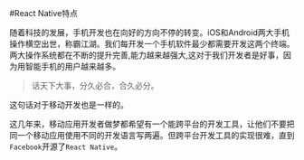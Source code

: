 #React Native特点

随着科技的发展，手机开发也在向好的方向不停的转变。iOS和Android两大手机操作横空出世，称霸江湖。我们每开发一个手机软件最少都需要开发这两个终端。
两大操作系统都在不断的提升完善,能力越来越强大,这对于我们开发者是好事，因为用智能手机的用户越来越多。

>话天下大事，分久必合，合久必分。

这句话对于移动开发也是一样的。

这几年来，移动应用开发者做梦都希望有一个能跨平台的开发工具，让他们不要把同一个移动应用使用不同的开发语言写两遍。但跨平台开发工具的实现很难，直到`Facebook`开源了`React Native`。